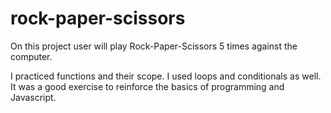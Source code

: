 # rock-paper-scissors
On this project user will play Rock-Paper-Scissors 5 times against the computer.

I practiced functions and their scope.
I used loops and conditionals as well.
It was a good exercise to reinforce the basics of programming and Javascript.